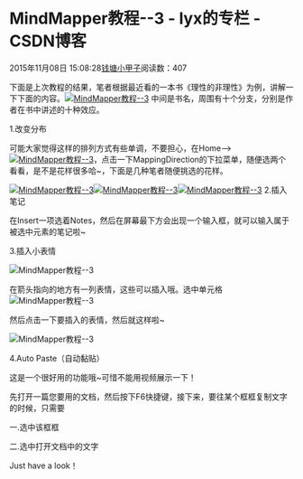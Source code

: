 # MindMapper教程--3 - lyx的专栏 - CSDN博客





2015年11月08日 15:08:28[钱塘小甲子](https://me.csdn.net/qtlyx)阅读数：407










下面是上次教程的结果，笔者根据最近看的一本书《理性的非理性》为例，讲解一下下面的内容。[![MindMapper教程--3](http://simg.sinajs.cn/blog7style/images/common/sg_trans.gif)](http://photo.blog.sina.com.cn/showpic.html#blogid=8b2e46de0102v5nw&url=http://album.sina.com.cn/pic/002y1HhYgy6NlB9xTsm62)
中间是书名，周围有十个分支，分别是作者在书中讲述的十种效应。

1.改变分布

可能大家觉得这样的排列方式有些单调，不要担心，在Home-->[![MindMapper教程--3](http://simg.sinajs.cn/blog7style/images/common/sg_trans.gif)](http://photo.blog.sina.com.cn/showpic.html#blogid=8b2e46de0102v5nw&url=http://album.sina.com.cn/pic/002y1HhYgy6NlBmYp9h43)，点击一下MappingDirection的下拉菜单，随便选两个看看，是不是花样很多哈~，下面是几种笔者随便挑选的花样。

[![MindMapper教程--3](http://simg.sinajs.cn/blog7style/images/common/sg_trans.gif)](http://photo.blog.sina.com.cn/showpic.html#blogid=8b2e46de0102v5nw&url=http://album.sina.com.cn/pic/002y1HhYgy6NlBn6lVLb1)[![MindMapper教程--3](http://simg.sinajs.cn/blog7style/images/common/sg_trans.gif)](http://photo.blog.sina.com.cn/showpic.html#blogid=8b2e46de0102v5nw&url=http://album.sina.com.cn/pic/002y1HhYgy6NlBnc6Ab0b)[![MindMapper教程--3](http://simg.sinajs.cn/blog7style/images/common/sg_trans.gif)](http://photo.blog.sina.com.cn/showpic.html#blogid=8b2e46de0102v5nw&url=http://album.sina.com.cn/pic/002y1HhYgy6NlBnhE0db5)
2.插入笔记

在Insert一项选着Notes，然后在屏幕最下方会出现一个输入框，就可以输入属于被选中元素的笔记啦~

3.插入小表情

![MindMapper教程--3](http://simg.sinajs.cn/blog7style/images/common/sg_trans.gif)

在箭头指向的地方有一列表情，这些可以插入哦。选中单元格
![MindMapper教程--3](http://simg.sinajs.cn/blog7style/images/common/sg_trans.gif)

然后点击一下要插入的表情，然后就这样啦~

![MindMapper教程--3](http://simg.sinajs.cn/blog7style/images/common/sg_trans.gif)


4.Auto Paste（自动黏贴）

这是一个很好用的功能哦~可惜不能用视频展示一下！

先打开一篇您要用的文档，然后按下F6快捷键，接下来，要往某个框框复制文字的时候，只需要

一.选中该框框

二.选中打开文档中的文字

Just have a look！











